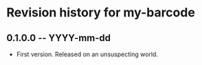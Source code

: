 # Revision history for my-barcode

## 0.1.0.0 -- YYYY-mm-dd

* First version. Released on an unsuspecting world.
